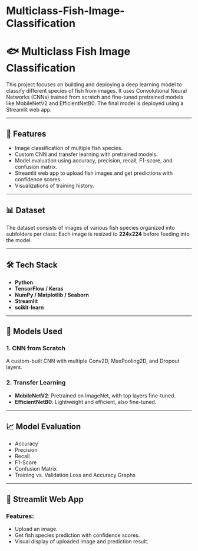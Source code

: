 # Multiclass-Fish-Image-Classification
# 🐟 Multiclass Fish Image Classification

This project focuses on building and deploying a deep learning model to classify different species of fish from images. It uses Convolutional Neural Networks (CNNs) trained from scratch and fine-tuned pretrained models like MobileNetV2 and EfficientNetB0. The final model is deployed using a Streamlit web app.

---

## 📌 Features

- Image classification of multiple fish species.
- Custom CNN and transfer learning with pretrained models.
- Model evaluation using accuracy, precision, recall, F1-score, and confusion matrix.
- Streamlit web app to upload fish images and get predictions with confidence scores.
- Visualizations of training history.

---

## 📊 Dataset

The dataset consists of images of various fish species organized into subfolders per class:
Each image is resized to **224x224** before feeding into the model.

---

## 🛠️ Tech Stack

- **Python**
- **TensorFlow / Keras**
- **NumPy / Matplotlib / Seaborn**
- **Streamlit**
- **scikit-learn**

---

## 🧠 Models Used

### 1. CNN from Scratch
A custom-built CNN with multiple Conv2D, MaxPooling2D, and Dropout layers.

### 2. Transfer Learning
- **MobileNetV2**: Pretrained on ImageNet, with top layers fine-tuned.
- **EfficientNetB0**: Lightweight and efficient, also fine-tuned.

---

## 📈 Model Evaluation

- Accuracy
- Precision
- Recall
- F1-Score
- Confusion Matrix
- Training vs. Validation Loss and Accuracy Graphs

---

## 🚀 Streamlit Web App

### Features:
- Upload an image.
- Get fish species prediction with confidence scores.
- Visual display of uploaded image and prediction result.



